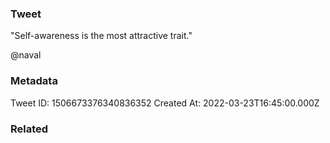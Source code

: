### Tweet
"Self-awareness is the most attractive trait."

@naval

### Metadata
Tweet ID: 1506673376340836352
Created At: 2022-03-23T16:45:00.000Z

### Related

